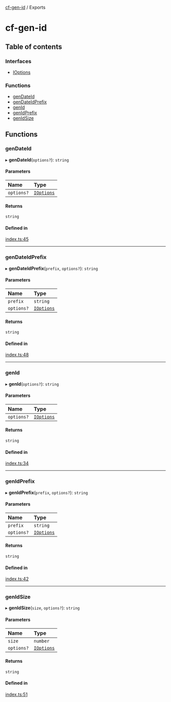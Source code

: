 [cf-gen-id](README.md) / Exports

# cf-gen-id

## Table of contents

### Interfaces

- [IOptions](interfaces/IOptions.md)

### Functions

- [genDateId](modules.md#gendateid)
- [genDateIdPrefix](modules.md#gendateidprefix)
- [genId](modules.md#genid)
- [genIdPrefix](modules.md#genidprefix)
- [genIdSize](modules.md#genidsize)

## Functions

### genDateId

▸ **genDateId**(`options?`): `string`

#### Parameters

| Name | Type |
| :------ | :------ |
| `options?` | [`IOptions`](interfaces/IOptions.md) |

#### Returns

`string`

#### Defined in

[index.ts:45](https://github.com/zerolethanh/cf-gen-id/blob/0407661/index.ts#L45)

___

### genDateIdPrefix

▸ **genDateIdPrefix**(`prefix`, `options?`): `string`

#### Parameters

| Name | Type |
| :------ | :------ |
| `prefix` | `string` |
| `options?` | [`IOptions`](interfaces/IOptions.md) |

#### Returns

`string`

#### Defined in

[index.ts:48](https://github.com/zerolethanh/cf-gen-id/blob/0407661/index.ts#L48)

___

### genId

▸ **genId**(`options?`): `string`

#### Parameters

| Name | Type |
| :------ | :------ |
| `options?` | [`IOptions`](interfaces/IOptions.md) |

#### Returns

`string`

#### Defined in

[index.ts:34](https://github.com/zerolethanh/cf-gen-id/blob/0407661/index.ts#L34)

___

### genIdPrefix

▸ **genIdPrefix**(`prefix`, `options?`): `string`

#### Parameters

| Name | Type |
| :------ | :------ |
| `prefix` | `string` |
| `options?` | [`IOptions`](interfaces/IOptions.md) |

#### Returns

`string`

#### Defined in

[index.ts:42](https://github.com/zerolethanh/cf-gen-id/blob/0407661/index.ts#L42)

___

### genIdSize

▸ **genIdSize**(`size`, `options?`): `string`

#### Parameters

| Name | Type |
| :------ | :------ |
| `size` | `number` |
| `options?` | [`IOptions`](interfaces/IOptions.md) |

#### Returns

`string`

#### Defined in

[index.ts:51](https://github.com/zerolethanh/cf-gen-id/blob/0407661/index.ts#L51)
